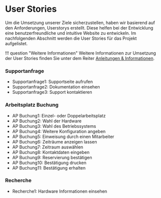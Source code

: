 # User Stories

Um die Umsetzung unserer Ziele sicherzustellen, haben wir basierend auf den Anforderungen, Userstorys erstellt. Diese helfen bei der Entwicklung eine benutzerfreundliche und intuitive Website zu entwickeln.
Im nachfolgenden Abschnitt werden die User Stories für das Projekt aufgelistet. 

!!! question "Weitere Informationen"
    Weitere Informationen zur Umsetzung der User Stories finden Sie unter dem Reiter [Anleitungen & Informationen](/Anleitungen%20%26%20Informationen/Bedinungsanleitungen/Anmledung/).

### Supportanfrage
 - Supportanfrage1: Supportseite aufrufen
 - Supportanfrage2: Dokumentation einsehen
 - Supportanfrage3: Support kontaktieren

### Arbeitsplatz Buchung
- AP Buchung1: Einzel- oder Doppelarbeitsplatz
- AP Buchung2: Wahl der Hardware
- AP Buchung3: Wahl des Betriebssystems
- AP Buchung4: Weitere Konfiguration angeben
- AP Buchung5: Einweisung durch einen Mitarbeiter
- AP Buchung6: Zeiträume anzeigen lassen
- AP Buchung7: Zeitraum auswählen 
- AP Buchung8: Kontaktdaten eingeben
- AP Buchung9: Reservierung bestätigen
- AP Buchung10: Bestätigung drucken
- AP Buchung11: Bestätigung erhalten

### Recherche
- Recherche1: Hardware Informationen einsehen

